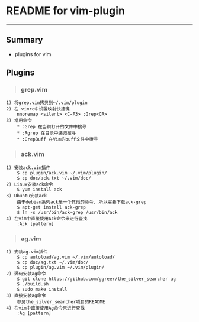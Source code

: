# **README for vim-plugin**
***

## **Summary**
 * plugins for vim


## **Plugins**
> ### **grep.vim**
    1) 将grep.vim拷贝到~/.vim/plugin
    2) 在.vimrc中设置映射快捷键
        nnoremap <silent> <C-F3> :Grep<CR>
    3) 常用命令
        * :Grep 在当前打开的文件中搜寻
        * :Rgrep 在目录中递归搜寻
        * :GrepBuff 在Vim的buff文件中搜寻

> ### **ack.vim**
    1) 安装ack.vim插件
        $ cp plugin/ack.vim ~/.vim/plugin/
        $ cp doc/ack.txt ~/.vim/doc/
    2) Linux安装ack命令
        $ yum install ack
    3) Ubuntu安装ack
        由于debian系列ack是一个其他的命令, 所以需要下载ack-grep
        $ apt-get install ack-grep
        $ ln -s /usr/bin/ack-grep /usr/bin/ack
    4) 在vim中直接使用Ack命令来进行查找
        :Ack [pattern]

> ### **ag.vim**
    1) 安装ag.vim插件
        $ cp autoload/ag.vim ~/.vim/autoload/
        $ cp doc/ag.txt ~/.vim/doc/
        $ cp plugin/ag.vim ~/.vim/plugin/
    2) 源码安装ag命令
        $ git clone https://github.com/ggreer/the_silver_searcher ag
        $ ./build.sh
        $ sudo make install
    3) 直接安装ag命令
        参见the_silver_searcher项目的README
    4) 在vim中直接使用Ag命令来进行查找
        :Ag [pattern]
